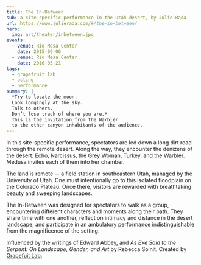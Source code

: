 ```yaml
---
title: The In-Between
sub: a site-specific performance in the Utah desert, by Julie Rada
url: https://www.julierada.com/#/the-in-between/
hero:
  img: art/theater/inbetween.jpg
events:
  - venue: Rio Mesa Center
    date: 2015-09-06
  - venue: Rio Mesa Center
    date: 2016-05-21
tags:
  - grapefruit lab
  - acting
  - performance
summary: |
  *Try to locate the moon.
  Look longingly at the sky.
  Talk to others.
  Don’t lose track of where you are.*
  This is the invitation from the Warbler
  to the other canyon inhabitants of the audience.
---
```


In this site-specific performance,
spectators are led down a long dirt road through the remote desert.
Along the way,
they encounter the denizens of the desert:
Echo, Narcissus, the Grey Woman, Turkey, and the Warbler.
Medusa invites each of them into her chamber.

The land is remote --
a field station in southeastern Utah,
managed by the University of Utah.
One must intentionally go to this isolated floodplain
on the Colorado Plateau.
Once there, visitors are rewarded with breathtaking beauty
and sweeping landscapes.

The In-Between was designed for spectators to walk as a group,
encountering different characters and moments along their path.
They share time with one another,
reflect on intimacy and distance in the desert landscape,
and participate in an ambulatory performance
indistinguishable from the magnificence of the setting.

Influenced by the writings of Edward Abbey,
and *As Eve Said to the Serpent: On Landscape, Gender, and Art*
by Rebecca Solnit.
Created by [Grapefuit Lab](/orgs/grapefruit-lab/).
